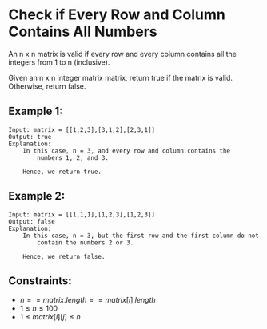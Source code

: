 # Check if Every Row and Column Contains All Numbers

An n x n matrix is valid if every row and every column contains all the  
integers from 1 to n (inclusive).

Given an n x n integer matrix matrix, return true if the matrix is valid.  
Otherwise, return false.

 

## Example 1:

    Input: matrix = [[1,2,3],[3,1,2],[2,3,1]]
    Output: true
    Explanation: 
        In this case, n = 3, and every row and column contains the 
            numbers 1, 2, and 3.

        Hence, we return true.

## Example 2:

    Input: matrix = [[1,1,1],[1,2,3],[1,2,3]]
    Output: false
    Explanation: 
        In this case, n = 3, but the first row and the first column do not 
            contain the numbers 2 or 3.

        Hence, we return false.

 

## Constraints:

* $n == matrix.length == matrix[i].length$
* $1 \le n \le 100$
* $1 \le matrix[i][j] \le n$

